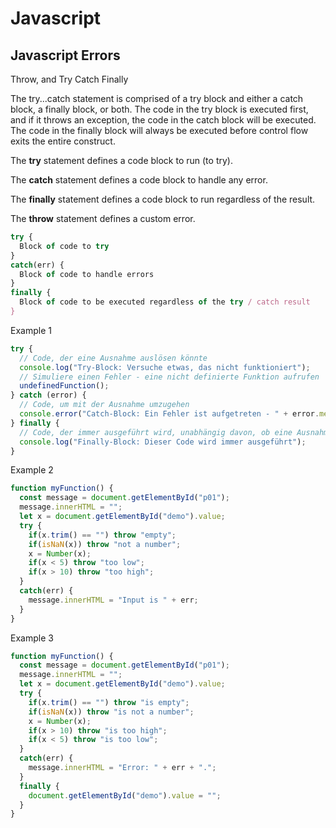 # Javascript

## Javascript Errors

Throw, and Try Catch Finally

The try...catch statement is comprised of a try block and either a catch block, 
a finally block, or both. The code in the try block is executed first, 
and if it throws an exception, the code in the catch block will be executed. 
The code in the finally block will always be executed before control flow exits the 
entire construct.

The **try** statement defines a code block to run (to try).

The **catch** statement defines a code block to handle any error.

The **finally** statement defines a code block to run regardless of the result.

The **throw** statement defines a custom error.


```Javascript
try {
  Block of code to try
}
catch(err) {
  Block of code to handle errors
}
finally {
  Block of code to be executed regardless of the try / catch result
}
```
Example 1

```Javascript
try {
  // Code, der eine Ausnahme auslösen könnte
  console.log("Try-Block: Versuche etwas, das nicht funktioniert");
  // Simuliere einen Fehler - eine nicht definierte Funktion aufrufen
  undefinedFunction();
} catch (error) {
  // Code, um mit der Ausnahme umzugehen
  console.error("Catch-Block: Ein Fehler ist aufgetreten - " + error.message);
} finally {
  // Code, der immer ausgeführt wird, unabhängig davon, ob eine Ausnahme aufgetreten ist oder nicht
  console.log("Finally-Block: Dieser Code wird immer ausgeführt");
}

```

Example 2

```Javascript
function myFunction() {
  const message = document.getElementById("p01");
  message.innerHTML = "";
  let x = document.getElementById("demo").value;
  try {
    if(x.trim() == "") throw "empty";
    if(isNaN(x)) throw "not a number";
    x = Number(x);
    if(x < 5) throw "too low";
    if(x > 10) throw "too high";
  }
  catch(err) {
    message.innerHTML = "Input is " + err;
  }
}
```

Example 3

```Javascript
function myFunction() {
  const message = document.getElementById("p01");
  message.innerHTML = "";
  let x = document.getElementById("demo").value;
  try {
    if(x.trim() == "") throw "is empty";
    if(isNaN(x)) throw "is not a number";
    x = Number(x);
    if(x > 10) throw "is too high";
    if(x < 5) throw "is too low";
  }
  catch(err) {
    message.innerHTML = "Error: " + err + ".";
  }
  finally {
    document.getElementById("demo").value = "";
  }
}
```